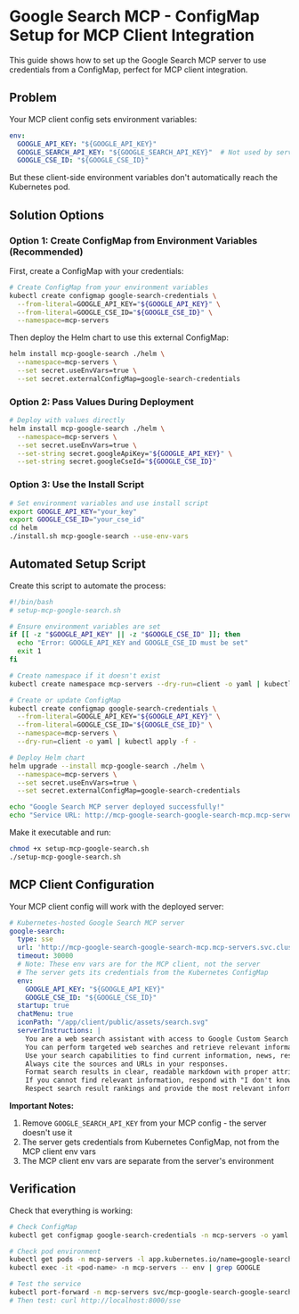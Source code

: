 # Google Search MCP - ConfigMap Setup for MCP Client Integration

This guide shows how to set up the Google Search MCP server to use credentials from a ConfigMap, perfect for MCP client integration.

## Problem

Your MCP client config sets environment variables:
```yaml
env:
  GOOGLE_API_KEY: "${GOOGLE_API_KEY}"
  GOOGLE_SEARCH_API_KEY: "${GOOGLE_SEARCH_API_KEY}"  # Not used by server
  GOOGLE_CSE_ID: "${GOOGLE_CSE_ID}"
```

But these client-side environment variables don't automatically reach the Kubernetes pod.

## Solution Options

### Option 1: Create ConfigMap from Environment Variables (Recommended)

First, create a ConfigMap with your credentials:

```bash
# Create ConfigMap from your environment variables
kubectl create configmap google-search-credentials \
  --from-literal=GOOGLE_API_KEY="${GOOGLE_API_KEY}" \
  --from-literal=GOOGLE_CSE_ID="${GOOGLE_CSE_ID}" \
  --namespace=mcp-servers
```

Then deploy the Helm chart to use this external ConfigMap:

```bash
helm install mcp-google-search ./helm \
  --namespace=mcp-servers \
  --set secret.useEnvVars=true \
  --set secret.externalConfigMap=google-search-credentials
```

### Option 2: Pass Values During Deployment

```bash
# Deploy with values directly
helm install mcp-google-search ./helm \
  --namespace=mcp-servers \
  --set secret.useEnvVars=true \
  --set-string secret.googleApiKey="${GOOGLE_API_KEY}" \
  --set-string secret.googleCseId="${GOOGLE_CSE_ID}"
```

### Option 3: Use the Install Script

```bash
# Set environment variables and use install script
export GOOGLE_API_KEY="your_key"
export GOOGLE_CSE_ID="your_cse_id"
cd helm
./install.sh mcp-google-search --use-env-vars
```

## Automated Setup Script

Create this script to automate the process:

```bash
#!/bin/bash
# setup-mcp-google-search.sh

# Ensure environment variables are set
if [[ -z "$GOOGLE_API_KEY" || -z "$GOOGLE_CSE_ID" ]]; then
  echo "Error: GOOGLE_API_KEY and GOOGLE_CSE_ID must be set"
  exit 1
fi

# Create namespace if it doesn't exist
kubectl create namespace mcp-servers --dry-run=client -o yaml | kubectl apply -f -

# Create or update ConfigMap
kubectl create configmap google-search-credentials \
  --from-literal=GOOGLE_API_KEY="${GOOGLE_API_KEY}" \
  --from-literal=GOOGLE_CSE_ID="${GOOGLE_CSE_ID}" \
  --namespace=mcp-servers \
  --dry-run=client -o yaml | kubectl apply -f -

# Deploy Helm chart
helm upgrade --install mcp-google-search ./helm \
  --namespace=mcp-servers \
  --set secret.useEnvVars=true \
  --set secret.externalConfigMap=google-search-credentials

echo "Google Search MCP server deployed successfully!"
echo "Service URL: http://mcp-google-search-google-search-mcp.mcp-servers.svc.cluster.local:8000/sse"
```

Make it executable and run:
```bash
chmod +x setup-mcp-google-search.sh
./setup-mcp-google-search.sh
```

## MCP Client Configuration

Your MCP client config will work with the deployed server:

```yaml
# Kubernetes-hosted Google Search MCP server
google-search:
  type: sse
  url: 'http://mcp-google-search-google-search-mcp.mcp-servers.svc.cluster.local:8000/sse'
  timeout: 30000
  # Note: These env vars are for the MCP client, not the server
  # The server gets its credentials from the Kubernetes ConfigMap
  env:
    GOOGLE_API_KEY: "${GOOGLE_API_KEY}"
    GOOGLE_CSE_ID: "${GOOGLE_CSE_ID}"
  startup: true
  chatMenu: true
  iconPath: "/app/client/public/assets/search.svg"
  serverInstructions: |
    You are a web search assistant with access to Google Custom Search via a Kubernetes-hosted MCP server.
    You can perform targeted web searches and retrieve relevant information from across the internet.
    Use your search capabilities to find current information, news, research, and answers to user questions.
    Always cite the sources and URLs in your responses.
    Format search results in clear, readable markdown with proper attribution.
    If you cannot find relevant information, respond with "I don't know".
    Respect search result rankings and provide the most relevant information first.
```

**Important Notes:**
1. Remove `GOOGLE_SEARCH_API_KEY` from your MCP config - the server doesn't use it
2. The server gets credentials from Kubernetes ConfigMap, not from the MCP client env vars
3. The MCP client env vars are separate from the server's environment

## Verification

Check that everything is working:

```bash
# Check ConfigMap
kubectl get configmap google-search-credentials -n mcp-servers -o yaml

# Check pod environment
kubectl get pods -n mcp-servers -l app.kubernetes.io/name=google-search-mcp
kubectl exec -it <pod-name> -n mcp-servers -- env | grep GOOGLE

# Test the service
kubectl port-forward -n mcp-servers svc/mcp-google-search-google-search-mcp 8000:8000
# Then test: curl http://localhost:8000/sse
```